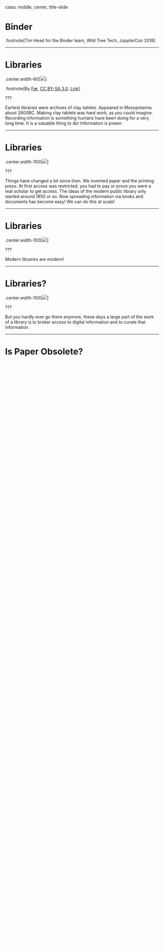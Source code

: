class: middle, center, title-slide

# Binder


.footnote[Tim Head for the Binder team, Wild Tree Tech, JupyterCon 2018]

---

# Libraries

.center.width-60[![](img/Library_of_Ashurbanipal_The_Flood_Tablet.jpg)]

.footnote[By <a href="//commons.wikimedia.org/wiki/User_talk:F%C3%A6" title="User talk:Fæ">Fæ</a>, <a href="https://creativecommons.org/licenses/by-sa/3.0" title="Creative Commons Attribution-Share Alike 3.0">CC BY-SA 3.0</a>, <a href="https://commons.wikimedia.org/w/index.php?curid=10939144">Link</a>]

???

Earliest libraries were archives of clay tablets. Appeared in Mesopotamia about 2600BC. Making clay tablets was hard work, as you could imagine. Recording information is something humans have been doing for a very long time. It is a valuable thing to do! Information is power.

---

# Libraries

.center.width-100[![](img/j-zamora-267753-unsplash.jpg)]

???

Things have changed a bit since then. We invented paper and the printing press.
At first access was restricted, you had to pay or prove you were a real scholar to get access. The ideas of the modern public library only started around 1850 or so.
Now spreading information via books and documents has become easy! We can do this at scale!

---

# Libraries

.center.width-100[![](img/tobias-fischer-185901-unsplash.jpg)]

???

Modern libraries are modern!

---

# Libraries?

.center.width-100[![](img/AI-reproducibility-library.png)]

???

But you hardly ever go there anymore, these days a large part of the work of a library is to broker access to digital information and to curate that information.

---

# Is Paper Obsolete?

<video autoplay="autoplay" loop="loop" muted="muted"
      playsinline="playsinline"
      poster="img/SciencePaperFlames-New.jpg"
      style="width:100%; height:100%"
      webkit-playsinline="webkit-playsinline">
  <source src="img/SciencePaperFlames-New.mp4" />
</video>

.footnote[https://www.theatlantic.com/science/archive/2018/04/the-scientific-paper-is-obsolete/556676/]

---

# Newton's Third Law

.larger[
> The third law states that all forces between two objects exist in equal magnitude and opposite direction: if one object A exerts a force $F_A$ on a second object B, then B simultaneously exerts a force $F_B$ on A, and the two forces are equal in magnitude and opposite in direction.
]

or

---

# Newton's Third Law

.middle.larger[
$$
F_A = -F_B
$$
]

.footnote[From https://en.wikipedia.org/wiki/Newton%27s_laws_of_motion, August 2018]

???

Today experiments can't be described on a static piece of paper anymore. It is like using text to describe Newton's laws instead of using equations. Text takes a lot more space and is less precise than using maths. Today's experiments involve software which is essential to understanding the work that happened. We need to communicate more than just text.

We need a new medium.

paper == static

---

# Going beyond paper

.center.width-90[![](img/visual-question-answering.png)]

???

With just the static paper it isn't actually well defined what they did. This
means that we can't reproduce their work because we don't actually know
what it is they did.

---

# Going beyond paper

.center.width-90[![](img/visual-question-answering-code.png)]

???

We need the code and the environment in which that code was run in order
to have a full definition of what it is they did. Now we can start
discussing about reproducing their work.

---
class: middle, center

# Let's do it

<a href="https://mybinder.org/v2/gh/betatim/tbd-nets/binder?filepath=visualize-output.ipynb" class="center width-50"><img src="https://mybinder.org/badge.svg" alt="Binder"></a>

---

blank

https://distill.pub/2018/editorial-update/#figure-spectrum we are seeing the trend to including notebooks already

???

This means that producing information is basically free now, but successfully consuming it has never been harder. It is very likely that computer programs played a role in generating that information, so you need

---

class: middle, center

# Today's Talk:
# Running other people's code

---

# Other people's code is ... fun?!

.center.width-70[![](img/python_environment_2x.png)]

.footnote[From https://xkcd.com/1987/]

---

# The IT Department Approach

Your IT department tightly controls what can be installed, there are
approved tools that you shall use.

.center.width-100[![](img/jose-fontano-246362-unsplash.jpg)]

???

Conversations go something like:

**A:** Could we upgrade our scikit-learn version? They fixed several bugs that we have been working around for the last 6 months.

**B:** Any new versions need to be audited first.

**A:** Ok, well, I guess we keep working around the issues then ...

---

# The Wild West Approach

Anything goes, all the modern tools, all the time. This is the frontier!

.center.width-100[![](img/jasper-van-der-meij-97274-unsplash.jpg)]

???

You have discussions like:

**A:** I tried to run your script to generate the charts of our monthly sales numbers. It complains about not finding the Shedazzle shell??

**B:** Ah yeah, Shedazzle is the latest in AI powered productivity shell, everyone is using it now, you should also change. Bash really hurts your productivity.

**A:** Ah ok, so ... uhm I guess I'll try installing Shedazzle then ...

**B:** Make sure to install the latest beta, the current release is a bit flakey.

**A:** Ok ... all I wanted to do is make a few charts ...

---

# The Kitchen Sink Approach

.center.width-80[![](img/kitchen-sink.jpg)]

???

Package up everything together with your code. Libraries, dependencies,
everything. Makes a huge bundle.

Technically speaking this is sending a VM or a container image.

---

# The Ikea Manual Approach

.center.width-90[![](img/billy-ikea.jpg)]

???

Deliver the instructions for assembling the kitchen sink approach.

Technically speaking this is like sending a Dockerfile instead of
the built container image.

---

class: middle, center

# Idea: Dockerfiles for everything.

---

# Do we have to use containers?

.center.width-20[![](img/docker-logo.png)]

But my language has a package manager!

* language specific tools work well if you only use one language
* some tools are easier to install via the operating system's package manager
* real world projects use several languages

To specify the complete computational environment a container is the right
level of abstraction.

---

# Easy?

.larger[Crafting a good Dockerfile requires significant expertise.]

--

.center.width-60[![](img/Library_of_Ashurbanipal_The_Flood_Tablet.jpg)]

---

# How did that paper do it?

.center.width-100[![](img/tbd-nets-files.png)]

Nothing suspicious to see ...

---

class: middle, center

# repo2docker

---

class: middle, center

# repo2docker builds and runs containers
---

# repo2docker builds and runs containers

Mimics what a human would do:

```
$ git clone https://github.com/davidmascharka/tbd-nets
```
--

Analyse repository:

.center.width-100[![](img/analyse-repo.png)]

---

# repo2docker builds and runs containers

Mimics what a human would do:

```
$ git clone https://github.com/davidmascharka/tbd-nets
```

Analyse repository and install dependencies:

```
$ conda install -f environment.yml
```

--

Start Jupyter notebook:

```
$ jupyter notebook
```

---

# repo2docker understands you

It can parse many different files that specify what dependencies to install.
This means that you can keep working the way you have always been working,
and benefit from `repo2docker` from day one.

Supported configuration files:
.larger[
.left-column[
* `requirements.txt`
* `environment.yml`
* `apt.txt`
* `REQUIRE`
]
.right-column[
* `install.R`
* `runtime.txt`
* `postBuild`
* `Dockerfile`
]
]

---

Video of using repo2docker locally.

---

# Back to sharing

```
Hi Tim,

thanks for helping out on our project. To run things
you need to install Docker, repo2docker and then run

repo2docker https://github.com/davidmascharka/tbd-nets

It produces a lot of output but at the end there is
a URL that you need to paste into your browser. That
will show a Jupyter notebook.

Tina
```

.larger[
Can we make it even easier?

Maybe just a link people can click?
]

---

class: middle, center

# Of course!

<a href="https://mybinder.org/v2/gh/norvig/pytudes/master" class="center width-50"><img src="https://mybinder.org/badge.svg" alt="Binder"></a>

---

class: middle, center

# Binding it all together

---

# We have all the pieces

.center[

.width-40[![](img/jupyterhub-logo-trimmed.png)]

.larger[+

repo2docker

+]

.width-40[![](img/kubernetes-logo.svg)]
]

<a class="github-fork-ribbon" href="https://conferences.oreilly.com/jupyter/jup-ny/public/schedule/detail/71218" data-ribbon="Min's talk (2.40pm)" title="Min's talk (2.40pm)">Min's talk (2.40pm)</a>

---

# JupyterHub with ondemand containers: BinderHub!

.center.width-100[![](img/mybinder-org.png)]


???

Combine `repo2docker` with JupyterHub to build images for any git repository
ondemand.

We call it BinderHub.


---

# https://mybinder.org

A public BinderHub operated by the Binder team.

.center.width-100[![](img/mybinder-org.png)]

<a class="github-fork-ribbon" href="https://conferences.oreilly.com/jupyter/jup-ny/public/schedule/detail/68437" data-ribbon="Yuvi's talk (now)" title="Yuvi's talk">Yuvi's talk (now)</a>

---

# Not just Jupyter Frontends

https://github.com/binder-examples/r

.center.border.width-100[![](img/rstudio-demo.gif)]

Bokeh app https://github.com/binder-examples/bokeh

---

# Be a Part of the Community!

.center.border.width-100[![](img/jhub-contributors.png)]

* and many more who aren't captured in GitHub history
* Join us at https://github.com/jupyterhub/binder
* Chat with us https://gitter.im/jupyterhub/binder
* Become part of the community!

---

# Around the world in 80 days

.center.width-90.border[![](img/analytics-users-80days.png)]

In the last 80 days we have had users from almost everywhere on the planet.

???

Some countries we are missing: Cuba, North Korea, Chad, Central African Republic, Western Sahara, Mali, Guinea-Bissau, Eritrea. (Is Spitzbergen a country?)

---

# Showing Off 🎉

About 1.2 million page views since 1st January 2018.

Daily launches:

.center.border.width-100[![](img/all-users-2018.png)]

Daily launches without [jupyter.org/try](https://jupyter.org/try):

.center.border.width-100[![](img/usage-2018.png)]

You can't read these, that is fine, there are about five grains of salt you'd need to apply anyway.

---


# A Selection of Users

.center.width-90[![](img/mybinder-users.png)]

Most of the interesting users are in the "long tail", so takes a lot of effort to find.

???

https://github.com/wichit2s/programmingfundamentals/ - University course in Thailand

https://github.com/msereiko/coding_workshop - NYC coding for students

https://github.com/AndeanROAD/PythonISYA - Andean Regional Office of Astronomy for Development

https://github.com/Coleridge-Initiative - http://coleridgeinitiative.org/

https://github.com/fboylu/binder - Microsoft internal training event, you've made it when MS asks for your help right?

https://github.com/fonnesbeck/cqs_machine_learning

https://github.com/story645/EAS213
For the CUNY-CREST summer high school research experience (HIRES), 26 NYC students spent about a week learning Python for earth and atmospheric science."
HIRES is the High School Initiative in Remote Sensing of the Earth Systems Engineering and Sciences
---

# Back to libraries

Libraries have always been about curating and spreading knowledge!

First libraries archived clay tablets, then books, followed by managing access to PDFs, next ...

--
.larger[
...a BinderHub in every library.
]

.center.width-60[![](img/binder-library.png)]
---

# Binder is Pretty Cool

Combines the stability and scalability of JupyterHub with ondemand image building.

Anyone who wants to can now make their computational project "one click" usable: [![Binder](http://mybinder.org/badge.svg)](https://mybinder.org/v2/gh/AllenDowney/ThinkDSP/master?filepath=code%2Fcacophony.ipynb)

Based on state of the art cloud orchestration tools.

Can be deployed by anyone: https://binderhub.readthedocs.io/en/latest/

---

---

class: middle, center

# Encore

---

# Not Just Jupyter

BinderHub also works with RStudio or Shiny.

https://github.com/binder-examples/r

You can also use a tool like OpenRefine

https://github.com/betatim/openrefineder/

---

# Challenge

Can you (this room) move the needle on the number of live binders?

.larger[
Visit http://bit.ly/2t9Bjql to launch your first binder.
]

https://grafana.mybinder.org/d-solo/fZWsQmnmz/pod-activity?refresh=30s&orgId=1&panelId=3

---

# Slides about Binder using Binder

You can embed code in your HTML, and with a bit of JavaScript magic
make it executable, powered by a BinderHub.

<pre data-executable="true" data-language="python">%matplotlib inline
import numpy as np
import matplotlib.pyplot as plt
x = np.linspace(0,10)
plt.plot(x, np.sin(x))
plt.plot(x, np.cos(x))
</pre>

---

# Interactive documentation

.center.width-50[![](img/juniper.png)]

What is better than documentation? Documentation with interactive
examples you can run right there!

[Juniper demo](./juniper.html)

https://spacy.io/usage/linguistic-features#pos-tagging

---

# GUI like things

* https://github.com/binder-examples/appmode
* https://github.com/SimonBiggs/scriptedforms/blob/master/README.md

---

# Real GUIs - X servers!

* https://mybinder.org/v2/gh/betatim/nbnovnc/add-xeyes

.center.width-100.border[![](img/xeyes-demo.gif)]


---

# Wild Tree Tech

.center.width-10[![](assets/logo_wtt.png)]

Tim is a doctor of experimental physics, worked at CERN and EPFL,
contributor to the PyData ecosystem.

Wild Tree Tech builds bespoke solutions for clients all around the world,
from startups to UN organisations.

* digital products that leverage machine-learning and AI,
* small and large JupyterHub deployments.

Visit [http://www.wildtreetech.com](www.wildtreetech.com).

---

class: bottom, center

# Fin.
